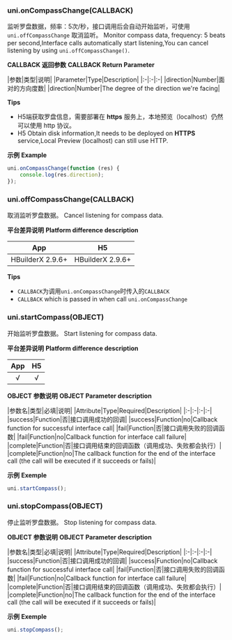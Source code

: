 ### uni.onCompassChange(CALLBACK)
监听罗盘数据，频率：5次/秒，接口调用后会自动开始监听，可使用 ``uni.offCompassChange`` 取消监听。
Monitor compass data, frequency: 5 beats per second,Interface calls automatically start listening,You can cancel listening by using `uni.offCompassChange()`.

**CALLBACK 返回参数**
**CALLBACK Return Parameter**

|参数|类型|说明|
|Parameter|Type|Description|
|:-|:-|:-|
|direction|Number|面对的方向度数|
|direction|Number|The degree of the direction we're facing|

**Tips**
- H5端获取罗盘信息，需要部署在 **https** 服务上，本地预览（localhost）仍然可以使用 http 协议。
- H5 Obtain disk information,It needs to be deployed on **HTTPS** service,Local Preview (localhost) can still use HTTP.

**示例**
**Example**

```javascript
uni.onCompassChange(function (res) {
	console.log(res.direction);
});
```

### uni.offCompassChange(CALLBACK)
取消监听罗盘数据。
Cancel listening for compass data.

**平台差异说明**
**Platform difference description**

|App|H5|
|:-:|:-:|
|HBuilderX 2.9.6+|HBuilderX 2.9.6+|

**Tips**
- `CALLBACK`为调用`uni.onCompassChange`时传入的`CALLBACK`
- `CALLBACK` which is passed in when call `uni.onCompassChange`

### uni.startCompass(OBJECT)
开始监听罗盘数据。
Start listening for compass data.

**平台差异说明**
**Platform difference description**

|App|H5|
|:-:|:-:|
|√|√|

**OBJECT 参数说明**
**OBJECT Parameter description**

|参数名|类型|必填|说明|
|Attribute|Type|Required|Description|
|:-|:-|:-|:-|
|success|Function|否|接口调用成功的回调|
|success|Function|no|Callback function for successful interface call|
|fail|Function|否|接口调用失败的回调函数|
|fail|Function|no|Callback function for interface call failure|
|complete|Function|否|接口调用结束的回调函数（调用成功、失败都会执行）|
|complete|Function|no|The callback function for the end of the interface call (the call will be executed if it succeeds or fails)|

**示例**
**Exemple**

```javascript
uni.startCompass();
```

### uni.stopCompass(OBJECT)
停止监听罗盘数据。
Stop listening for compass data.

**OBJECT 参数说明**
**OBJECT Parameter description**

|参数名|类型|必填|说明|
|Attribute|Type|Required|Description|
|:-|:-|:-|:-|
|success|Function|否|接口调用成功的回调|
|success|Function|no|Callback function for successful interface call|
|fail|Function|否|接口调用失败的回调函数|
|fail|Function|no|Callback function for interface call failure|
|complete|Function|否|接口调用结束的回调函数（调用成功、失败都会执行）|
|complete|Function|no|The callback function for the end of the interface call (the call will be executed if it succeeds or fails)|

**示例**
**Exemple**

```javascript
uni.stopCompass();
```
